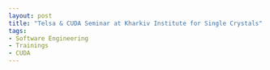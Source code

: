 ```yaml
---
layout: post
title: "Telsa & CUDA Seminar at Kharkiv Institute for Single Crystals"
tags:
- Software Engineering
- Trainings
- CUDA
---
```

